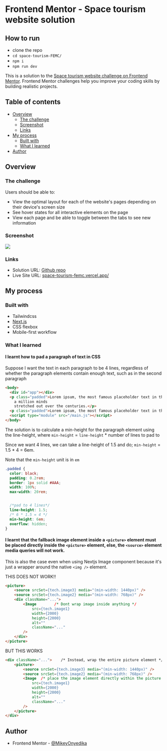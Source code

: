 # Frontend Mentor - Space tourism website solution

## How to run
- clone the repo
- `cd space-tourism-FEMC/`
- `npm i`
- `npm run dev`

This is a solution to the [Space tourism website challenge on Frontend Mentor](https://www.frontendmentor.io/challenges/space-tourism-multipage-website-gRWj1URZ3). Frontend Mentor challenges help you improve your coding skills by building realistic projects. 

## Table of contents

- [Overview](#overview)
  - [The challenge](#the-challenge)
  - [Screenshot](#screenshot)
  - [Links](#links)
- [My process](#my-process)
  - [Built with](#built-with)
  - [What I learned](#what-i-learned)
- [Author](#author)

## Overview

### The challenge

Users should be able to:

- View the optimal layout for each of the website's pages depending on their device's screen size
- See hover states for all interactive elements on the page
- View each page and be able to toggle between the tabs to see new information

### Screenshot

![](./public/screenshot.jpg)

### Links

- Solution URL: [Github repo](https://github.com/MikeyOnyedika/space-tourism-FEMC)
- Live Site URL: [space-tourism-femc.vercel.app/](https://space-tourism-femc.vercel.app/)

## My process

### Built with

- Tailwindcss
- [Next.js](https://nextjs.org/)
- CSS flexbox
- Mobile-first workflow

### What I learned
#### I learnt how to pad a paragraph of text in CSS
Suppose I want the text in each paragraph to be 4 lines, regardless of whether the paragraph elements contain enough text, such as in the second paragraph
```html
<body>
  <div id="app"></div>
  <p class="padded">Lorem ipsum, the most famous placeholder text in the world of programming. This text is the work of
    a million minds
    stretched out over the centuries.</p>
  <p class="padded">Lorem ipsum, the most famous placeholder text in the world of programming.</p>
  <script type="module" src="/main.js"></script>
</body>
```

The solution is to calculate a min-height for the paragraph element using the line-height, where
`min-height` = `line-height` * number of lines to pad to

Since we want 4 lines, we can take a line-height of 1.5 and do;
`min-height` = 1.5 * 4 =  6em.

Note that the `min-height` unit is in `em`

```css
.padded {
  color: black;
  padding: 0.2rem;
  border: 1px solid #AAA;
  width: 100%;
  max-width: 20rem;


  /*pad to 4 lines*/
  line-height: 1.5;
  /* 6 * 1.5 = 4 */
  min-height: 6em;
  overflow: hidden;
}
```

#### I learnt that the fallback image element inside a `<picture>` element must be placed directly inside the `<picture>` element, else, the `<source>` element media queries will not work.

This is also the case even when using Nextjs Image component because it's just a wrapper around the native `<img />` element.

THIS DOES NOT WORK!!
```html
<picture>
	<source srcSet={tech.image3} media="(min-width: 1440px)" />
	<source srcSet={tech.image2} media="(min-width: 768px)" />
	<div className="...">
		<Image        /* Dont wrap image inside anything */
			src={tech.image1} 
			width={2000} 
			height={2000} 
			alt="" 
			className="..." 
		/>
	</div>
</picture>
```


BUT THIS WORKS
```html
<div className="...">    /* Instead, wrap the entire picture element */
	<picture>
		<source srcSet={tech.image3} media="(min-width: 1440px)" />
		<source srcSet={tech.image2} media="(min-width: 768px)" />
		<Image  /* place the image element directly within the picture element */
			src={tech.image1} 
			width={2000} 
			height={2000} 
			alt="" 
			className="..." 
		/>
	</picture>
</div>
```


## Author

- Frontend Mentor - [@MikeyOnyedika](https://www.frontendmentor.io/profile/MikeyOnyedika)
